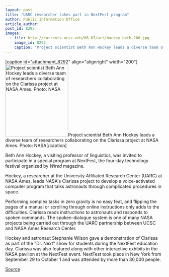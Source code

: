 ```yaml
---
layout: post
title: "UARC researcher takes part in NextFest program"
author: Public Information Office
article_author: 
post_id: 8293
images:
  - file: http://currents.ucsc.edu/06-07/art/hockey_beth.200.jpg
    image_id: 8292
    caption: "Project scientist Beth Ann Hockey leads a diverse team of researchers collaborating on the Clarissa project at NASA Ames. Photo: NASA"
---
```


[caption id="attachment_8292" align="alignright" width="200"]<a href="http://dev-ucsc-news.pantheonsite.io/wp-content/uploads/2006/10/hockey_beth.200.jpg"><img class="size-full wp-image-8292" src="http://dev-ucsc-news.pantheonsite.io/wp-content/uploads/2006/10/hockey_beth.200.jpg" alt="Project scientist Beth Ann Hockey leads a diverse team of researchers collaborating on the Clarissa project at NASA Ames. Photo: NASA" width="200" height="229" /></a>Project scientist Beth Ann Hockey leads a diverse team of researchers collaborating on the Clarissa project at NASA Ames. Photo: NASA[/caption]
<a name="content" id="content"></a>
<p>
  Beth Ann Hockey, a visiting professor of linguistics, was invited to participate in a special program at NextFest, the four-day technology festival organized by <i>Wired</i> magazine.
</p>
<p>
  Hockey, a researcher at the University Affiliated Research Center (UARC) at NASA Ames, leads NASA's Clarissa project to develop a voice-activated computer program that talks astronauts through complicated procedures in space.
</p>
<p>
  Performing complex tasks in zero gravity is no easy feat, and flipping the pages of a manual or scrolling through online instructions only adds to the difficulties. Clarissa reads instructions to astronauts and responds to spoken commands. The spoken-dialogue system is one of many NASA projects being carried out through the UARC partnership between UCSC and NASA Ames Research Center.
</p>
<p>
  Hockey and astronaut Stephanie Wilson gave a demonstration of Clarissa as part of the "Dr. Next" show for students during the NextFest education day. Clarissa was also featured along with other interactive exhibits in the NASA pavilion at the NextFest event. NextFest took place in New York from September 29 to October 1 and was attended by more than 30,000 people.
</p>
<p><a href="http://www1.ucsc.edu/currents/06-07/10-09/brief-hockey.asp" title="Permalink to brief-hockey">Source</a></p>

